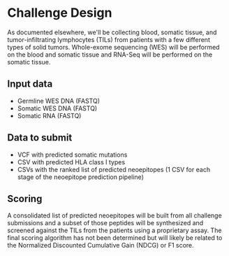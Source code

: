 # Challenge Design

As documented elsewhere, we'll be collecting blood, somatic tissue, and tumor-infiltrating lymphocytes (TILs) from patients with a few different types of solid tumors. Whole-exome sequencing (WES) will be performed on the blood and somatic tissue and RNA-Seq will be performed on the somatic tissue.

## Input data
* Germline WES DNA (FASTQ)
* Somatic WES DNA (FASTQ)
* Somatic RNA (FASTQ)

## Data to submit
* VCF with predicted somatic mutations
* CSV with predicted HLA class I types
* CSVs with the ranked list of predicted neoepitopes (1 CSV for each stage of the neoepitope prediction pipeline)

## Scoring
A consolidated list of predicted neoepitopes will be built from all challenge submissions and a subset of those peptides will be synthesized and screened against the TILs from the patients using a proprietary assay. The final scoring algorithm has not been determined but will likely be related to the Normalized Discounted Cumulative Gain (NDCG) or F1 score.